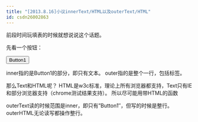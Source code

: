 ```yaml
---
title: "[2013.8.16]小议innerText/HTML以及outerText/HTML"
id: csdn26002863
---
```


前段时间玩填表的时候就想说说这个话题。

先看一个按钮：

<button id=”btn1″>Button1</button>

inner指的是Button1的部分，即只有文本。
outer指的是整个一行，包括标签。

那么Text和HTML呢？
HTML是w3c标准，理论上所有浏览器都支持，Text只有IE和部分浏览器支持（chrome测试结果支持）。
所以尽可能用带HTML的函数

outerText读的时候范围是inner，即只有”Button1″，但写的时候是整行。
outerHTML无论读写都操作整行。